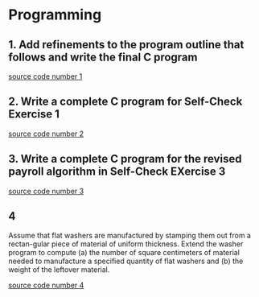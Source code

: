 # Programming

## 1. Add refinements to the program outline that follows and write the final C program

[source code number 1](program3.1.1.c)

## 2. Write a complete C program for Self-Check Exercise 1

[source code number 2](program3.1.2.c)

## 3. Write a complete C program for the revised payroll algorithm in Self-Check EXercise 3

[source code number 3](program3.1.3.c)

## 4

Assume that flat washers are manufactured by stamping them out from a rectan-gular piece of material of uniform thickness. Extend the washer program to compute (a) the number of square centimeters of material needed to manufacture a specified quantity of flat washers and (b) the weight of the leftover material.

[source code number 4][def]

[def]: program3.1.4.c
